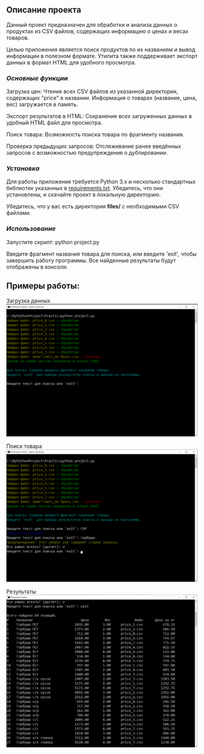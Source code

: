 ## Описание проекта

Данный проект предназначен для обработки и анализа данных о продуктах из CSV файлов, содержащих информацию о ценах и весах товаров. 

Целью приложения является поиск продуктов по их названиям и вывод информации в полезном формате. Утилита также поддерживает экспорт данных в формат HTML для удобного просмотра.


### _Основные функции_

Загрузка цен: Чтение всех CSV файлов из указанной директории, содержащих "price" в названии. Информация о товарах (название, цена, вес) загружается в память.

Экспорт результатов в HTML: Сохранение всех загруженных данных в удобный HTML файл для просмотра.

Поиск товара: Возможность поиска товара по фрагменту названия.

Проверка предыдущих запросов: Отслеживание ранее введённых запросов с возможностью предупреждения о дублировании.


### _Установка_

Для работы приложения требуется Python 3.x и несколько стандартных библиотек указанных в [requirements.txt](requirements.txt). Убедитесь, что они установлены, и скачайте проект в локальную директорию.

Убедитесь, что у вас есть директория **files/** с необходимыми CSV файлами.

### _Использование_

Запустите скрипт: python project.py

Введите фрагмент названия товара для поиска, или введите 'exit', чтобы завершить работу программы.
Все найденные результаты будут отображены в консоли.


## Примеры работы:

Загрузка данных
![start.png](screenshots%2Fstart.png)

Поиск товара
![search.png](screenshots%2Fsearch.png)

Результаты
![result.png](screenshots%2Fresult.png)
